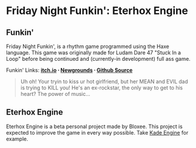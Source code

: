 # Friday Night Funkin': Eterhox Engine

## Funkin'
Friday Night Funkin', is a rhythm game programmed using the Haxe language. This game was originally made for Ludam Dare 47 "Stuck In a Loop" before being continued and (currently-in development) full ass game.

Funkin' Links: **[itch.io](https://ninja-muffin24.itch.io/funkin) ⋅ [Newgrounds](https://www.newgrounds.com/portal/view/770371) ⋅ [Github Source](https://github.com/ninjamuffin99/Funkin)**
> Uh oh! Your tryin to kiss ur hot girlfriend, but her MEAN and EVIL dad is trying to KILL you! He's an ex-rockstar, the only way to get to his heart? The power of music... 
 
## Eterhox Engine
Eterhox Engine is a beta personal project made by Bloxee. This project is expected to improve the game in every way possible. Take [Kade Engine](https://github.com/KadeDev/Kade-Engine/) for example.
